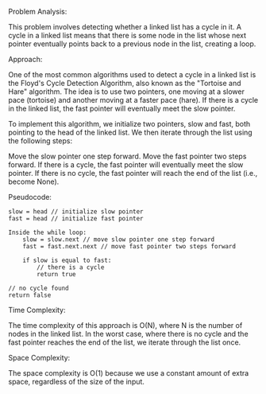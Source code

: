 Problem Analysis:

This problem involves detecting whether a linked list has a cycle in it. A cycle in a linked list means that there is some node in the list whose next pointer eventually points back to a previous node in the list, creating a loop.

Approach:

One of the most common algorithms used to detect a cycle in a linked list is the Floyd's Cycle Detection Algorithm, also known as the "Tortoise and Hare" algorithm. The idea is to use two pointers, one moving at a slower pace (tortoise) and another moving at a faster pace (hare). If there is a cycle in the linked list, the fast pointer will eventually meet the slow pointer.

To implement this algorithm, we initialize two pointers, slow and fast, both pointing to the head of the linked list. We then iterate through the list using the following steps:

Move the slow pointer one step forward.
Move the fast pointer two steps forward.
If there is a cycle, the fast pointer will eventually meet the slow pointer. If there is no cycle, the fast pointer will reach the end of the list (i.e., become None).

Pseudocode:

```
slow = head // initialize slow pointer
fast = head // initialize fast pointer

Inside the while loop:
    slow = slow.next // move slow pointer one step forward
    fast = fast.next.next // move fast pointer two steps forward
    
    if slow is equal to fast:
        // there is a cycle
        return true

// no cycle found
return false

```

Time Complexity:

The time complexity of this approach is O(N), where N is the number of nodes in the linked list. In the worst case, where there is no cycle and the fast pointer reaches the end of the list, we iterate through the list once.

Space Complexity:

The space complexity is O(1) because we use a constant amount of extra space, regardless of the size of the input.

